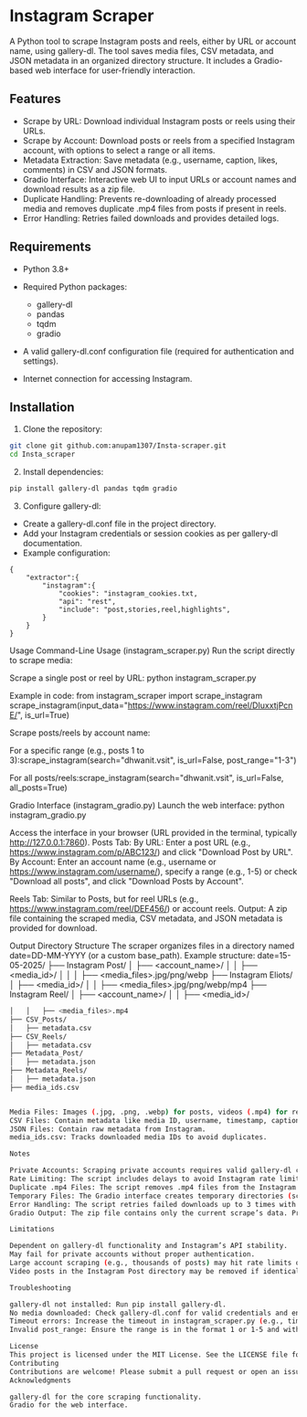 # Instagram Scraper
A Python tool to scrape Instagram posts and reels, either by URL or account name, using gallery-dl. The tool saves media files, CSV metadata, and JSON metadata in an organized directory structure. It includes a Gradio-based web interface for user-friendly interaction.

## Features
* Scrape by URL: Download individual Instagram posts or reels using their URLs.
* Scrape by Account: Download posts or reels from a specified Instagram account, with options to select a range or all items.
* Metadata Extraction: Save metadata (e.g., username, caption, likes, comments) in CSV and JSON formats.
* Gradio Interface: Interactive web UI to input URLs or account names and download results as a zip file.
* Duplicate Handling: Prevents re-downloading of already processed media and removes duplicate .mp4 files from posts if present in reels.
* Error Handling: Retries failed downloads and provides detailed logs.

## Requirements

* Python 3.8+
* Required Python packages:
    * gallery-dl
    * pandas
    * tqdm
    * gradio

* A valid gallery-dl.conf configuration file (required for authentication and settings).
* Internet connection for accessing Instagram.

## Installation

1. Clone the repository:
```bash 
git clone git github.com:anupam1307/Insta-scraper.git
cd Insta_scraper
```


2. Install dependencies:
```bash
pip install gallery-dl pandas tqdm gradio
```


3. Configure gallery-dl:
* Create a gallery-dl.conf file in the project directory.
* Add your Instagram credentials or session cookies as per gallery-dl documentation.
* Example configuration:
``` 
{
    "extractor":{
        "instagram":{
            "cookies": "instagram_cookies.txt,
            "api": "rest",
            "include": "post,stories,reel,highlights",
        }
    }
}
```




Usage
Command-Line Usage (instagram_scraper.py)
Run the script directly to scrape media:

Scrape a single post or reel by URL:
python instagram_scraper.py

Example in code:
from instagram_scraper import scrape_instagram
scrape_instagram(input_data="https://www.instagram.com/reel/DIuxxtjPcnE/", is_url=True)


Scrape posts/reels by account name:

For a specific range (e.g., posts 1 to 3):scrape_instagram(search="dhwanit.vsit", is_url=False, post_range="1-3")


For all posts/reels:scrape_instagram(search="dhwanit.vsit", is_url=False, all_posts=True)





Gradio Interface (instagram_gradio.py)
Launch the web interface:
python instagram_gradio.py


Access the interface in your browser (URL provided in the terminal, typically http://127.0.0.1:7860).
Posts Tab:
By URL: Enter a post URL (e.g., https://www.instagram.com/p/ABC123/) and click "Download Post by URL".
By Account: Enter an account name (e.g., username or https://www.instagram.com/username/), specify a range (e.g., 1-5) or check "Download all posts", and click "Download Posts by Account".


Reels Tab: Similar to Posts, but for reel URLs (e.g., https://www.instagram.com/reel/DEF456/) or account reels.
Output: A zip file containing the scraped media, CSV metadata, and JSON metadata is provided for download.

Output Directory Structure
The scraper organizes files in a directory named date=DD-MM-YYYY (or a custom base_path). Example structure:
date=15-05-2025/
├── Instagram Post/
│   ├── <account_name>/
│   │   ├── <media_id>/
│   │   │   ├── <media_files>.jpg/png/webp
├── Instagram Eliots/
│   ├── <media_id>/
│   │   ├── <media_files>.jpg/png/webp/mp4
├── Instagram Reel/
│   ├── <account_name>/
│   │   ├── <media_id>/
```bash
│   │   ├── <media_files>.mp4
├── CSV_Posts/
│   ├── metadata.csv
├── CSV_Reels/
│   ├── metadata.csv
├── Metadata_Post/
│   ├── metadata.json
├── Metadata_Reels/
│   ├── metadata.json
├── media_ids.csv


Media Files: Images (.jpg, .png, .webp) for posts, videos (.mp4) for reels.
CSV Files: Contain metadata like media ID, username, timestamp, caption, likes, comments, and URL.
JSON Files: Contain raw metadata from Instagram.
media_ids.csv: Tracks downloaded media IDs to avoid duplicates.

Notes

Private Accounts: Scraping private accounts requires valid gallery-dl credentials in gallery-dl.conf.
Rate Limiting: The script includes delays to avoid Instagram rate limits. Adjust time.sleep(2) in instagram_scraper.py if needed.
Duplicate .mp4 Files: The script removes .mp4 files from the Instagram Post directory if they are also present in Instagram Reel.
Temporary Files: The Gradio interface creates temporary directories (scrape_<uuid>) during scraping, which are deleted after zipping.
Error Handling: The script retries failed downloads up to 3 times with a 5-second delay.
Gradio Output: The zip file contains only the current scrape’s data. Previous scrapes are not included.

Limitations

Dependent on gallery-dl functionality and Instagram’s API stability.
May fail for private accounts without proper authentication.
Large account scraping (e.g., thousands of posts) may hit rate limits or timeouts.
Video posts in the Instagram Post directory may be removed if identical to reels.

Troubleshooting

gallery-dl not installed: Run pip install gallery-dl.
No media downloaded: Check gallery-dl.conf for valid credentials and ensure the account/post is public.
Timeout errors: Increase the timeout in instagram_scraper.py (e.g., timeout=600) or add longer delays.
Invalid post_range: Ensure the range is in the format 1 or 1-5 and within available posts/reels.

License
This project is licensed under the MIT License. See the LICENSE file for details.
Contributing
Contributions are welcome! Please submit a pull request or open an issue on the repository.
Acknowledgments

gallery-dl for the core scraping functionality.
Gradio for the web interface.

